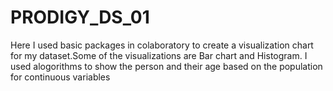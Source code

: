 # PRODIGY_DS_01
Here I used basic packages in colaboratory to create a visualization chart for my dataset.Some of the visualizations are Bar chart and Histogram.
I used alogorithms to show the person and their age based on the population for continuous variables

